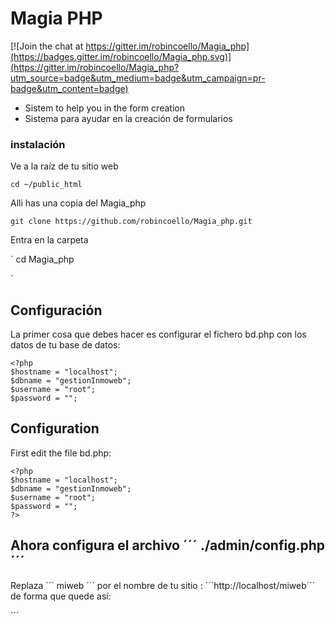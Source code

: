 # Magia PHP

[![Join the chat at https://gitter.im/robincoello/Magia_php](https://badges.gitter.im/robincoello/Magia_php.svg)](https://gitter.im/robincoello/Magia_php?utm_source=badge&utm_medium=badge&utm_campaign=pr-badge&utm_content=badge)
* Sistem to help you in the form creation
* Sistema para ayudar en la creación de formularios 

### instalación
Ve a la raíz de tu sitio web

`
cd ~/public_html
`

Alli has una copia del Magia_php


`
git clone https://github.com/robincoello/Magia_php.git
`

Entra en la carpeta

`
cd Magia_php

`




## Configuración
La primer cosa que debes hacer es configurar el fichero bd.php con los datos de tu base de datos:
```
<?php  
$hostname = "localhost"; 
$dbname = "gestionInmoweb"; 
$username = "root"; 
$password = ""; 
```

## Configuration

First edit the file bd.php:

```
<?php  
$hostname = "localhost"; 
$dbname = "gestionInmoweb"; 
$username = "root"; 
$password = ""; 
?>

```

## Ahora configura el archivo ´´´ ./admin/config.php ´´´
Replaza ´´´ miweb ´´´ por el nombre de tu sitio : ´´´http://localhost/miweb´´´ de forma que quede así:

´´´
<?php

$path_web = "/var/www/html/miweb";
$path_plugins = "/var/www/html/miweb/gestion";
$path_plugins_controlador = "path_plugins_controlador";
$path_plugins_modelos = "";
$path_plugins_vista = "";
$path_plugins_reg = "";

´´´


